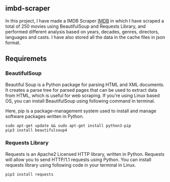 ## imbd-scraper

In this project, I have made a IMDB Scraper [IMDB](https://www.imdb.com/india/top-rated-indian-movies/?ref_=nv_mv_250_in) in which I have scraped a total of 250 movies using BeautifulSoup and Requests Library, and performed different analysis based on years, decades, genres, directors, languages and casts. I have also stored all the data in the cache files in json format.

## Requiremets

### BeautifulSoup
Beautiful Soup is a Python package for parsing HTML and XML documents. It creates a parse tree for parsed pages that can be used to extract data from HTML, which is useful for web scraping. If you're using Linux based OS, you can install BeautifulSoup using following command in terminal.

Here, pip is a package-management system used to install and manage software packages written in Python.

    sudo apt-get update && sudo apt-get install python3-pip
    pip3 install beautifulsoup4
### Requests Library
Requests is an Apache2 Licensed HTTP library, written in Python. Requests will allow you to send HTTP/1.1 requests using Python. You can install requests library using following code in your terminal in Linux.

    pip3 install requests
